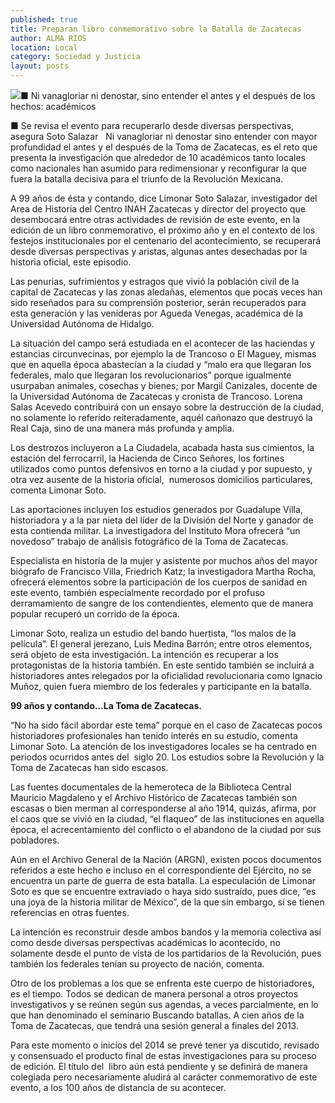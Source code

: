 ```yaml
---
published: true
title: Preparan libro conmemorativo sobre la Batalla de Zacatecas
author: ALMA RIOS
location: Local
category: Sociedad y Justicia
layout: posts
---
```


![](http://i.imgur.com/cOqIJHgm.jpg)■ Ni vanagloriar ni denostar, sino entender el antes y el después de los hechos: académicos

■ Se revisa el evento para recuperarlo desde diversas perspectivas, asegura Soto Salazar
 
Ni vanagloriar ni denostar sino entender con mayor profundidad el antes y el después de la Toma de Zacatecas, es el reto que presenta la investigación que alrededor de 10 académicos tanto locales como nacionales han asumido para redimensionar y reconfigurar la que fuera la batalla decisiva para el triunfo de la Revolución Mexicana. 

A 99 años de ésta y contando, dice Limonar Soto Salazar, investigador del Area de Historia del Centro INAH Zacatecas y director del proyecto que desembocará entre otras actividades de revisión de este evento, en la edición de un libro conmemorativo, el próximo año y en el contexto de los festejos institucionales por el centenario del acontecimiento, se recuperará desde diversas perspectivas y aristas, algunas antes desechadas por la historia oficial, este episodio.

Las penurias, sufrimientos y estragos que vivió la población civil de la capital de Zacatecas y las zonas aledañas, elementos que pocas veces han sido reseñados para su comprensión posterior, serán recuperados para esta generación y las venideras por Agueda Venegas, académica de la Universidad Autónoma de Hidalgo.

La situación del campo será estudiada en el acontecer de las haciendas y estancias circunvecinas, por ejemplo la de Trancoso o El Maguey, mismas que en aquella época abastecían a la ciudad y “malo era que llegaran los federales, malo que llegaran los revolucionarios” porque igualmente usurpaban animales, cosechas y bienes; por Margil Canizales, docente de la Universidad Autónoma de Zacatecas y cronista de Trancoso.
Lorena Salas Acevedo contribuirá con un ensayo sobre la destrucción de la ciudad, no solamente lo referido reiteradamente, aquél cañonazo que destruyó la Real Caja, sino de una manera más profunda y amplia. 

Los destrozos incluyeron a La Ciudadela, acabada hasta sus cimientos, la estación del ferrocarril, la Hacienda de Cinco Señores, los fortines utilizados como puntos defensivos en torno a la ciudad y por supuesto, y otra vez ausente de la historia oficial,  numerosos domicilios particulares, comenta Limonar Soto.

Las aportaciones incluyen los estudios generados por Guadalupe Villa, historiadora y a la par nieta del líder de la División del Norte y ganador de esta contienda militar. La investigadora del Instituto Mora ofrecerá “un novedoso” trabajo de análisis fotográfico de la Toma de Zacatecas.

Especialista en historia de la mujer y asistente por muchos años del mayor biógrafo de Francisco Villa, Friedrich Katz; la investigadora Martha Rocha, ofrecerá elementos sobre la participación de los cuerpos de sanidad en este evento, también especialmente recordado por el profuso derramamiento de sangre de los contendientes, elemento que de manera popular recuperó un corrido de la época. 

Limonar Soto, realiza un estudio del bando huertista, “los malos de la película”. El general jerezano, Luis Medina Barrón; entre otros elementos, será objeto de esta investigación. La intención es recuperar a los protagonistas de la historia también. En este sentido también se incluirá a historiadores antes relegados por la oficialidad revolucionaria como Ignacio Muñoz, quien fuera miembro de los federales y participante en la batalla.


**99 años y contando…La Toma de Zacatecas.**

“No ha sido fácil abordar este tema” porque en el caso de Zacatecas pocos historiadores profesionales han tenido interés en su estudio, comenta Limonar Soto. La atención de los investigadores locales se ha centrado en periodos ocurridos antes del  siglo 20. Los estudios sobre la Revolución y la Toma de Zacatecas han sido escasos.

Las fuentes documentales de la hemeroteca de la Biblioteca Central Mauricio Magdaleno y el Archivo Histórico de Zacatecas también son escasas o bien merman al corresponderse al año 1914, quizás, afirma, por el caos que se vivió en la ciudad, “el flaqueo” de las instituciones en aquella época, el acrecentamiento del conflicto o el abandono de la ciudad por sus pobladores.

Aún en el Archivo General de la Nación (ARGN), existen pocos documentos referidos a este hecho e incluso en el correspondiente del Ejército, no se encuentra un parte de guerra de esta batalla. La especulación de Limonar Soto es que se encuentre extraviado o haya sido sustraído, pues dice, “es una joya de la historia militar de México”, de la que sin embargo, sí se tienen referencias en otras fuentes. 

La intención es reconstruir desde ambos bandos y la memoria colectiva así como desde diversas perspectivas académicas lo acontecido, no solamente desde el punto de vista de los partidarios de la Revolución, pues también los federales tenían su proyecto de nación, comenta. 

Otro de los problemas a los que se enfrenta este cuerpo de historiadores, es el tiempo. Todos se dedican de manera personal a otros proyectos investigativos y se reúnen según sus agendas, a veces parcialmente, en lo que han denominado el seminario Buscando batallas. A cien años de la Toma de Zacatecas, que tendrá una sesión general a finales del 2013.

Para este momento o inicios del 2014 se prevé tener ya discutido, revisado y consensuado el producto final de estas investigaciones para su proceso de edición. El título del  libro aún está pendiente y se definirá de manera colegiada pero necesariamente aludirá al carácter conmemorativo de este evento, a los 100 años de distancia de su acontecer. 
